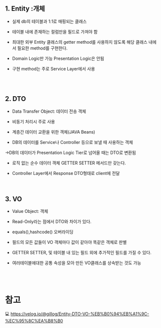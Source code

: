 
## 1. Entity :개체

* 실제 db의 테이블과 1:1로 매핑되는 클래스  

* 테이블 내에 존재하는 컬럼만을 필드로 가져야 함  

* 최대한 외부 Entity 클래스의 getter method를 사용하지 않도록 해당 클래스 내에서 필요한 method를 구현한다.  

* Domain Logic만 가능 Presentation Logic은 안됨  

* 구현 method는 주로 Service Layer에서 사용  

<br/><br/>

## 2. DTO

* Data Transfer Object: 데이터 전송 객체  

* 비동기 처리시 주로 사용  

* 계층간 데이터 교환을 위한 객체(JAVA Beans)  

* DB의 데이터를 Service나 Controller 등으로 보낼 때 사용하는 객체  

->DB의 데이터가 Presentation Logic Tier로 넘어올 때는 DTO로 변환됨  

*  로직 없는 순수 데이터 객체 GETTER SETTER 메서드만 갖는다.  

*  Controller Layer에서 Response DTO형태로 client에 전달  
<br/><br/>
 


## 3. VO

* Value Object: 객체  

* Read-Only라는 점에서 DTO와 차이가 있다. 

* equals(),hashcode() 오버라이딩  

* 필드의 모든 값들이 VO 객체마다 값이 같아야 똑같은 객체로 판별  

* GETTER SETTER, 및 테이블 내 있는 필드 외에 추가적인 필드를 가질 수 있다.   

* 여러테이블에대한 공통 속성을 모아 만든 VO클래스를 상속받는 것도 가능   
<br/><br/><br/>




# 참고

💻  <https://velog.io/@gillog/Entity-DTO-VO-%EB%B0%94%EB%A1%9C-%EC%95%8C%EA%B8%B0>


	